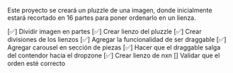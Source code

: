 Este proyecto se creará un pluzzle de una imagen, donde inicialmente estará recortado en 16 partes para poner ordenarlo en un lienza.

[✅] Dividir imagen en partes
[✅] Crear lienzo del pluzzle
[✅] Crear divisiones de los lienzos
[✅] Agregar la funcionalidad de ser draggable
[✅] Agregar carousel en sección de piezas
[✅] Hacer que el draggable salga del contendor hacia el dropzone
[✅] Crear lienzo de nxn
[] Validar que el orden esté correcto
